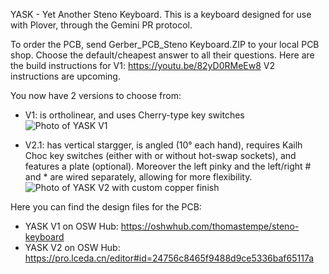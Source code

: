 YASK - Yet Another Steno Keyboard.
This is a keyboard designed for use with Plover, through the Gemini PR protocol.

To order the PCB, send Gerber_PCB_Steno Keyboard.ZIP to your local PCB shop. Choose the default/cheapest answer to all their questions. 
Here are the build instructions for V1: https://youtu.be/82yD0RMeEw8
V2 instructions are upcoming.

You now have 2 versions to choose from:
* V1: is ortholinear, and uses Cherry-type key switches
![Photo of YASK V1](https://github.com/ttempe/YASK/blob/main/YASK_small.jpg?raw=true)

* V2.1: has vertical stargger, is angled (10° each hand), requires Kailh Choc key switches (either with or without hot-swap sockets), and features a plate (optional). Moreover the left pinky and the left/right # and * are wired separately, allowing for more flexibility.
![Photo of YASK V2 with custom copper finish](https://github.com/ttempe/YASK/blob/main/YASK%20V2.1%20copper%20finish_small.jpg?raw=true)

Here you can find the design files for the PCB: 
* YASK V1 on OSW Hub: https://oshwhub.com/thomastempe/steno-keyboard
* YASK V2 on OSW Hub: https://pro.lceda.cn/editor#id=24756c8465f9488d9ce5336baf65117a

